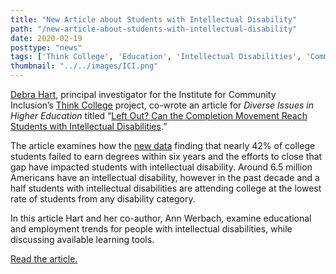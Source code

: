 ```yaml
---
title: "New Article about Students with Intellectual Disability"
path: "/new-article-about-students-with-intellectual-disability"
date: 2020-02-19
posttype: "news"
tags: ['Think College', 'Education', 'Intellectual Disabilities', 'Community Inclusion', 'Debra Hart']
thumbnail: "../../images/ICI.png"
---
```



[Debra Hart](https://thinkcollege.net/authors/hart), principal investigator for the Institute for Community Inclusion’s [Think College](http://www.thinkcollege.net/) project, co-wrote an article for _Diverse Issues in Higher Education_ titled “[Left Out? Can the Completion Movement Reach Students with Intellectual Disabilities](https://diverseeducation.com/article/165667/).”

The article examines how the [new data](https://nscresearchcenter.org/signaturereport16/) finding that nearly 42% of college students failed to earn degrees within six years and the efforts to close that gap have impacted students with intellectual disability. Around 6.5 million Americans have an intellectual disability, however in the past decade and a half students with intellectual disabilities are attending college at the lowest rate of students from any disability category.

In this article Hart and her co-author, Ann Werbach, examine educational and employment trends for people with intellectual disabilities, while discussing available learning tools.

[Read the article.](https://diverseeducation.com/article/165667/)
